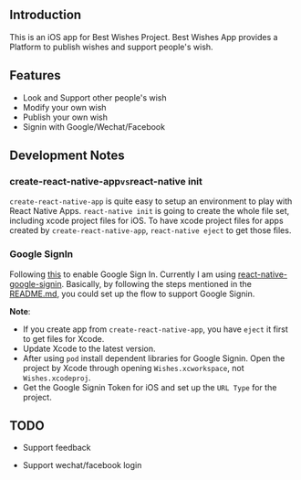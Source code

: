 ## Introduction

This is an iOS app for Best Wishes Project. Best Wishes App provides a Platform
to publish wishes and support people's wish.

## Features

* Look and Support other people's wish
* Modify your own wish
* Publish your own wish
* Signin with Google/Wechat/Facebook

## Development Notes

### create-react-native-app` vs `react-native init

`create-react-native-app` is quite easy to setup an environment to play with
React Native Apps. `react-native init` is going to create the whole file set,
including xcode project files for iOS.
To have xcode project files for apps created by `create-react-native-app`,
`react-native eject` to get those files.

### Google SignIn

Following [this](https://www.codementor.io/microsem31/react-native-google-and-facebook-authentication-cohpznykf) to enable Google Sign In. Currently I am using [react-native-google-signin](https://github.com/react-native-community/react-native-google-signin). Basically, by following the steps mentioned in the [README.md](https://github.com/react-native-community/react-native-google-signin/blob/master/README.md), you could set up the flow to support Google Signin.

**Note**:

* If you create app from `create-react-native-app`, you have `eject` it first to get files for Xcode.
* Update Xcode to the latest version.
* After using `pod` install dependent libraries for Google Signin. Open the project by Xcode through opening `Wishes.xcworkspace`, not `Wishes.xcodeproj`.
* Get the Google Signin Token for iOS and set up the `URL Type` for the project.

## TODO

* Support feedback

* Support wechat/facebook login